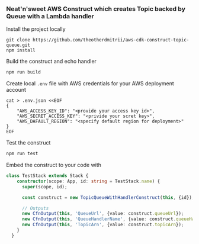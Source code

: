 ### Neat'n'sweet AWS Construct which creates Topic backed by Queue with a Lambda handler

Install the project locally
```
git clone https://github.com/theotherdmitrii/aws-cdk-construct-topic-queue.git
npm install
```

Build the construct and echo handler
```bash
npm run build
```

Create local `.env` file with AWS credentials for your AWS deployment account
```
cat > .env.json <<EOF
{
    "AWS_ACCESS_KEY_ID": "<provide your access key id>",
    "AWS_SECRET_ACCESS_KEY": "<privide your scret key>",
    "AWS_DAFAULT_REGION": "<specify default region for deployment>"
}
EOF
```

Test the construct
```bash
npm run test
```

Embed the construct to your code with
```typescript
class TestStack extends Stack {
    constructor(scope: App, id: string = TestStack.name) {
      super(scope, id);

      const construct = new TopicQueueWithHandlerConstruct(this, {id});

      // Outputs
      new CfnOutput(this, 'QueueUrl', {value: construct.queueUrl});
      new CfnOutput(this, 'QueueHandlerName', {value: construct.queueHandlerName});
      new CfnOutput(this, 'TopicArn', {value: construct.topicArn});
    }
  }
```
